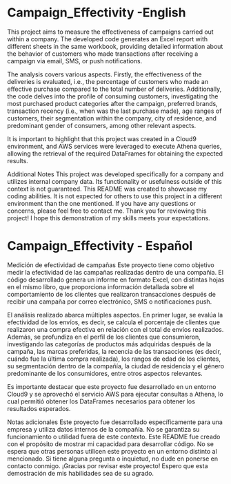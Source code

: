 # Campaign_Effectivity -English

This project aims to measure the effectiveness of campaigns carried out within a company. The developed code generates an Excel report with different sheets in the same workbook, providing detailed information about the behavior of customers who made transactions after receiving a campaign via email, SMS, or push notifications.

The analysis covers various aspects. Firstly, the effectiveness of the deliveries is evaluated, i.e., the percentage of customers who made an effective purchase compared to the total number of deliveries. Additionally, the code delves into the profile of consuming customers, investigating the most purchased product categories after the campaign, preferred brands, transaction recency (i.e., when was the last purchase made), age ranges of customers, their segmentation within the company, city of residence, and predominant gender of consumers, among other relevant aspects.

It is important to highlight that this project was created in a Cloud9 environment, and AWS services were leveraged to execute Athena queries, allowing the retrieval of the required DataFrames for obtaining the expected results.

Additional Notes
This project was developed specifically for a company and utilizes internal company data. Its functionality or usefulness outside of this context is not guaranteed.
This README was created to showcase my coding abilities. It is not expected for others to use this project in a different environment than the one mentioned.
If you have any questions or concerns, please feel free to contact me.
Thank you for reviewing this project! I hope this demonstration of my skills meets your expectations.


# Campaign_Effectivity - Español

Medición de efectividad de campañas
Este proyecto tiene como objetivo medir la efectividad de las campañas realizadas dentro de una compañia. El código desarrollado genera un informe en formato Excel, con distintas hojas en el mismo libro, que proporciona información detallada sobre el comportamiento de los clientes que realizaron transacciones después de recibir una campaña por correo electrónico, SMS o notificaciones push.

El análisis realizado abarca múltiples aspectos. En primer lugar, se evalúa la efectividad de los envíos, es decir, se calcula el porcentaje de clientes que realizaron una compra efectiva en relación con el total de envíos realizados. Además, se profundiza en el perfil de los clientes que consumieron, investigando las categorías de productos más adquiridas después de la campaña, las marcas preferidas, la recencia de las transacciones (es decir, cuándo fue la última compra realizada), los rangos de edad de los clientes, su segmentación dentro de la compañía, la ciudad de residencia y el género predominante de los consumidores, entre otros aspectos relevantes.

Es importante destacar que este proyecto fue desarrollado en un entorno Cloud9 y se aprovechó el servicio AWS para ejecutar consultas a Athena, lo cual permitió obtener los DataFrames necesarios para obtener los resultados esperados.


Notas adicionales
Este proyecto fue desarrollado específicamente para una empresa y utiliza datos internos de la compañía. No se garantiza su funcionamiento o utilidad fuera de este contexto.
Este README fue creado con el propósito de mostrar mi capacidad para desarrollar código. No se espera que otras personas utilicen este proyecto en un entorno distinto al mencionado.
Si tiene alguna pregunta o inquietud, no dude en ponerse en contacto conmigo.
¡Gracias por revisar este proyecto! Espero que esta demostración de mis habilidades sea de su agrado.
